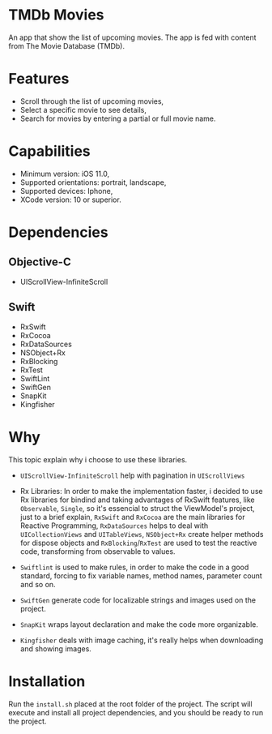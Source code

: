 # TMDb Movies

An app that show the list of upcoming movies. 
The app is fed with content from The Movie Database (TMDb).

# Features

- Scroll through the list of upcoming movies,
- Select a specific movie to see details,
- Search for movies by entering a partial or full movie name.

# Capabilities

- Minimum version: iOS 11.0,
- Supported orientations: portrait, landscape,
- Supported devices: Iphone,
- XCode version: 10 or superior.

# Dependencies

## Objective-C

 - UIScrollView-InfiniteScroll

## Swift

- RxSwift
- RxCocoa
- RxDataSources
- NSObject+Rx
- RxBlocking
- RxTest
- SwiftLint
- SwiftGen
- SnapKit
- Kingfisher

# Why

This topic explain why i choose to use these libraries.

- `UIScrollView-InfiniteScroll` help with pagination in `UIScrollViews`

- Rx Libraries: 
In order to make the implementation faster, i decided to use Rx libraries for bindind and taking advantages of RxSwift features, like `Observable`, `Single`, so it's essencial to struct the ViewModel's project, just to a brief explain, `RxSwift` and `RxCocoa` are the main libraries for Reactive Programming, `RxDataSources` helps to deal with `UICollectionViews` and `UITableViews`, `NSObject+Rx` create helper methods for dispose objects and `RxBlocking`/`RxTest` are used to test the reactive code, transforming from observable to values.

- `Swiftlint` is used to make rules, in order to make the code in a good standard, forcing to fix variable names, method names, parameter count and so on.
- `SwiftGen` generate code for localizable strings and images used on the project.
- `SnapKit` wraps layout declaration and make the code more organizable.
- `Kingfisher` deals with image caching, it's really helps when downloading and showing images.

# Installation

Run the `install.sh` placed at the root folder of the project.
The script will execute and install all project dependencies, and you should be ready to run the project.

